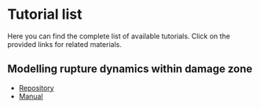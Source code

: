 <!-- TUTORIALS-->
# Tutorial list
Here you can find the complete list of available tutorials. Click on the provided links for related materials.


## Modelling rupture dynamics within damage zone
* [Repository](https://github.com/elifo/damaged_fault)
* [Manual](elifo/damaged_fault/README.md)





